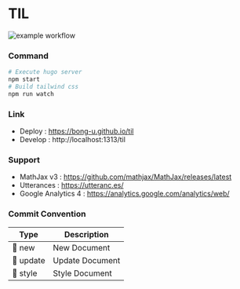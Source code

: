 # TIL

![example workflow](https://github.com/bong-u/til/actions/workflows/hugo.yml/badge.svg)

### Command

```bash
# Execute hugo server
npm start
# Build tailwind css
npm run watch
```

### Link

- Deploy : https://bong-u.github.io/til
- Develop : http://localhost:1313/til

### Support

- MathJax v3 : https://github.com/mathjax/MathJax/releases/latest
- Utterances : https://utteranc.es/
- Google Analytics 4 : https://analytics.google.com/analytics/web/

### Commit Convention

| Type      | Description     |
| --------- | --------------- |
| 📝 new    | New Document    |
| 📝 update | Update Document |
| 🎨 style  | Style Document  |
